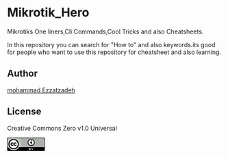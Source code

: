 # Mikrotik_Hero
Mikrotiks One liners,Cli Commands,Cool Tricks and also Cheatsheets.

<p>In this repository you can search for "How to" and also keywords.its good for people who want to use this repository for cheatsheet and also learning.</p>














## Author
[mohammad Ezzatzadeh](https://github.com/pakoti)

## License

Creative Commons Zero v1.0 Universal

<img src=88x31.png>

